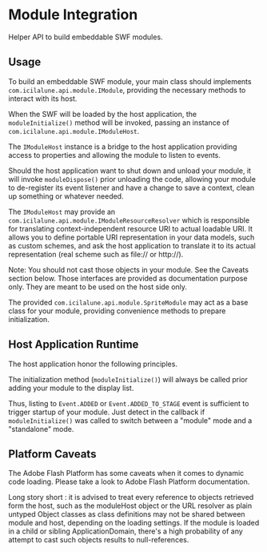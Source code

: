 Module Integration
==================

Helper API to build embeddable SWF modules.


Usage
-----

To build an embeddable SWF module, your main class should
implements `com.icilalune.api.module.IModule`, providing the
necessary methods to interact with its host.

When the SWF will be loaded by the host application, the
`moduleInitialize()` method will be invoked, passing an instance
of `com.icilalune.api.module.IModuleHost`.

The `IModuleHost` instance is a bridge to the host application
providing access to properties and allowing the module to
listen to events.

Should the host application want to shut down and unload your
module, it will invoke `moduleDispose()` prior unloading the
code, allowing your module to de-register its event listener
and have a change to save a context, clean up something or
whatever needed.

The `IModuleHost` may provide an
`com.icilalune.api.module.IModuleResourceResolver` which is
responsible for translating context-independent resource
URI to actual loadable URI. It allows you to define portable
URI representation in your data models, such as custom schemes,
and ask the host application to translate it to its actual
representation (real scheme such as file:// or http://).

Note: You should not cast those objects in your module. See
the Caveats section below. Those interfaces are provided as
documentation purpose only. They are meant to be used on 
the host side only.

The provided `com.icilalune.api.module.SpriteModule` may act
as a base class for your module, providing convenience methods
to prepare initialization.

Host Application Runtime
------------------------

The host application honor the following principles.

The initialization method (`moduleInitialize()`) will always be
called prior adding your module to the display list.

Thus, listing to `Event.ADDED` or `Event.ADDED_TO_STAGE` event is
sufficient to trigger startup of your module. Just detect in the
callback if `moduleInitialize()` was called to switch between a
"module" mode and a "standalone" mode.

Platform Caveats
----------------

The Adobe Flash Platform has some caveats when it comes to 
dynamic code loading. Please take a look to Adobe Flash Platform 
documentation.

Long story short : it is advised to treat every reference to
objects retrieved form the host, such as the moduleHost object or
the URL resolver as plain untyped Object classes as class 
definitions may not be shared between module and host, depending
on the loading settings. If the module is loaded in a child or
sibling ApplicationDomain, there's a high probability of any
attempt to cast such objects results to null-references.


